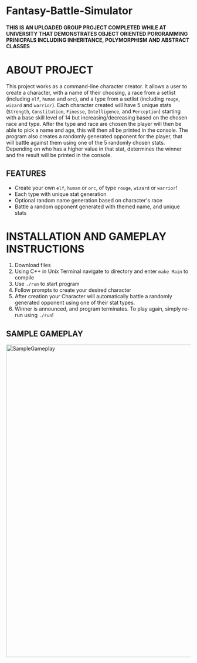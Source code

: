# Fantasy-Battle-Simulator

#### THIS IS AN UPLOADED GROUP PROJECT COMPLETED WHILE AT UNIVERSITY THAT DEMONSTRATES OBJECT ORIENTED PORGRAMMING PRINICPALS INCLUDING INHERITANCE, POLYMORPHISM AND ABSTRACT CLASSES 

# ABOUT PROJECT
This project works as a command-line character creator. It allows a user to create a character, with a name of their choosing, a race from a setlist (including `elf`, `human` and `orc`), and a type from a setlist (including `rouge`, `wizard` and `warrior`).
Each character created will have 5 unique stats (`Strength`, `Constitution`, `Finesse`, `Intelligence`, and `Perception`) starting with a base skill level of 14 but increasing/decreasing based on the chosen race and type. After the type and race are chosen the player will then be able to pick a name and age, this will then all be printed in the console.
The program also creates a randomly generated opponent for the player, that will battle against them using one of the 5 randomly chosen stats. Depending on who has a higher value in that stat, determines the winner and the result will be printed in the console.

## FEATURES
- Create your own `elf`, `human` or `orc`, of type `rouge`, `wizard` or `warrior`!
- Each type with unique stat generation
- Optional random name generation based on character's race
- Battle a random opponent generated with themed name, and unique stats

# INSTALLATION AND GAMEPLAY INSTRUCTIONS
1. Download files
2. Using C++ in Unix Terminal navigate to directory and enter `make Main` to compile
3. Use `./run` to start program
4. Follow prompts to create your desired character
5. After creation your Character will automatically battle a randomly generated opponent using one of their stat types.
6. Winner is announced, and program terminates. To play again, simply re-run using `./run`!

## SAMPLE GAMEPLAY
<img width="850" alt="SampleGameplay" src="https://user-images.githubusercontent.com/92675290/143851364-b8e1a168-8c9d-43b8-aa54-bb75a94adec7.png">

